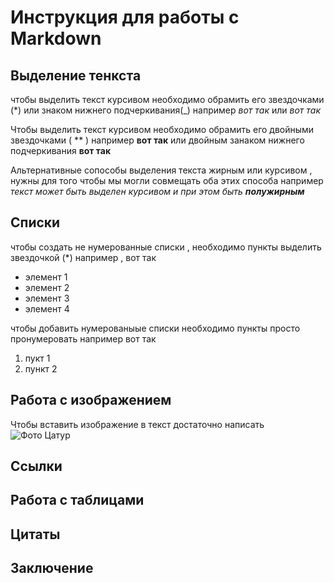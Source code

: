 # Инструкция для работы с Markdown

## Выделение тенкста

чтобы выделить текст курсивом необходимо обрамить его звездочками (*) или знаком нижнего подчеркивания(_) например  *вот так*  или _вот так_

Чтобы выделить текст курсивом необходимо обрамить его двойными звездочками ( ** ) например **вот так** или двойным занаком нижнего подчеркивания  __вот так__ 

Альтернативные сопособы выделения текста жирным или курсивом , нужны для того чтобы мы могли совмещать оба этих способа например _текст может быть выделен курсивом и при этом быть **полужирным**_

## Списки

чтобы создать не нумерованные списки , необходимо пункты выделить звездочкой (*) например , вот так 
* элемент 1
* элемент 2
* элемент 3
* элемент 4

чтобы добавить нумерованыые списки необходимо пункты просто пронумеровать например вот так 

1. пукт 1
2. пункт 2

## Работа с изображением 

Чтобы вставить изображение в текст достаточно написать 
![Фото Цатур](96FehNQnfIo.jpg)

## Ссылки 




## Работа с таблицами 

## Цитаты

## Заключение 